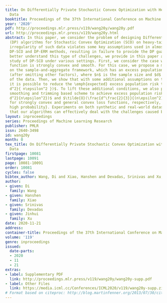 ```yaml
---
title: On Differentially Private Stochastic Convex Optimization with Heavy-tailed
  Data
booktitle: Proceedings of the 37th International Conference on Machine Learning
year: '2020'
pdf: http://proceedings.mlr.press/v119/wang20y/wang20y.pdf
url: http://proceedings.mlr.press/v119/wang20y.html
abstract: In this paper, we consider the problem of designing Differentially Private
  (DP) algorithms for Stochastic Convex Optimization (SCO) on heavy-tailed data. The
  irregularity of such data violates some key assumptions used in almost all existing
  DP-SCO and DP-ERM methods, resulting in failure to provide the DP guarantees. To
  better understand this type of challenges, we provide in this paper a comprehensive
  study of DP-SCO under various settings. First, we consider the case where the loss
  function is strongly convex and smooth. For this case, we propose a method based
  on the sample-and-aggregate framework, which has an excess population risk of $\tilde{O}(\frac{d^3}{n\epsilon^4})$
  (after omitting other factors), where $n$ is the sample size and $d$ is the dimensionality
  of the data. Then, we show that with some additional assumptions on the loss functions,
  it is possible to reduce the \emph{expected} excess population risk to $\tilde{O}(\frac{
  d^2}{ n\epsilon^2 })$. To lift these additional conditions, we also provide a gradient
  smoothing and trimming based scheme to achieve excess population risks of $\tilde{O}(\frac{
  d^2}{n\epsilon^2})$ and $\tilde{O}(\frac{d^\frac{2}{3}}{(n\epsilon^2)^\frac{1}{3}})$
  for strongly convex and general convex loss functions, respectively, \emph{with
  high probability}. Experiments on both synthetic and real-world datasets suggest
  that our algorithms can effectively deal with the challenges caused by data irregularity.
layout: inproceedings
series: Proceedings of Machine Learning Research
publisher: PMLR
issn: 2640-3498
id: wang20y
month: 0
tex_title: On Differentially Private Stochastic Convex Optimization with Heavy-tailed
  Data
firstpage: 10081
lastpage: 10091
page: 10081-10091
order: 10081
cycles: false
bibtex_author: Wang, Di and Xiao, Hanshen and Devadas, Srinivas and Xu, Jinhui
author:
- given: Di
  family: Wang
- given: Hanshen
  family: Xiao
- given: Srinivas
  family: Devadas
- given: Jinhui
  family: Xu
date: 2020-11-21
address: 
container-title: Proceedings of the 37th International Conference on Machine Learning
volume: '119'
genre: inproceedings
issued:
  date-parts:
  - 2020
  - 11
  - 21
extras:
- label: Supplementary PDF
  link: http://proceedings.mlr.press/v119/wang20y/wang20y-supp.pdf
- label: Other Files
  link: https://media.icml.cc/Conferences/ICML2020/v119/wang20y-supp.zip
# Format based on citeproc: http://blog.martinfenner.org/2013/07/30/citeproc-yaml-for-bibliographies/
---
```

